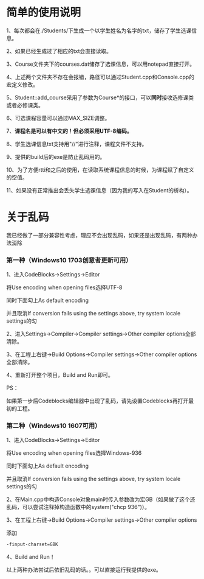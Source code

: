 # 简单的使用说明

1、每次都会在./Students/下生成一个以学生姓名为名字的txt，储存了学生选课信息。

2、如果已经生成过了相应的txt会直接读取。

3、Course文件夹下的courses.dat储存了选课信息，可以用notepad直接打开。

4、上述两个文件夹不存在会报错，路径可以通过Student.cpp和Console.cpp的宏定义修改。

5、Student::add_course采用了参数为Course*的接口，可以**同时**接收选修课类或者必修课类。

6、可选课程容量可以通过MAX_SIZE调整。

7、**课程名是可以有中文的！但必须采用UTF-8编码。**

8、学生选课信息txt支持用"//"进行注释，课程文件不支持。

9、提供的build后的exe是防止乱码用的。

10、为了方便rtti和之后的使用，在读取系统课程信息的时候，为课程赋了自定义的空值。

11、如果没有正常推出会丢失学生选课信息（因为我的写入在Student的析构）。

# 关于乱码

我已经做了一部分兼容性考虑，理应不会出现乱码，如果还是出现乱码，有两种办法消除

### 第一种（Windows10 1703创意者更新可用）

1、进入CodeBlocks->Settings->Editor

将Use encoding when opening files选择UTF-8

同时下面勾上As default encoding

并且取消If conversion fails using the settings above, try system locale settings的勾

2、进入Settings->Compiler->Compiler settings->Other compiler options全部清除。

3、在工程上右键->Build Options->Compiler settings->Other compiler options全部清除。

4、重新打开整个项目，Build and Run即可。

PS：

如果第一步后Codeblocks编辑器中出现了乱码，请先设置Codeblocks再打开最初的工程。

### 第二种（Windows10 1607可用）

1、进入CodeBlocks->Settings->Editor

将Use encoding when opening files选择Windows-936

同时下面勾上As default encoding

并且取消If conversion fails using the settings above, try system locale settings的勾

2、在Main.cpp中构造Console对象main时传入参数改为宏GB（如果做了这个还乱码，可以尝试注释掉构造函数中的system("chcp 936")）。

3、在工程上右键->Build Options->Compiler settings->Other compiler options

添加

```bash
-finput-charset=GBK
```

4、Build and Run！

以上两种办法尝试后依旧乱码的话。。可以直接运行我提供的exe。
